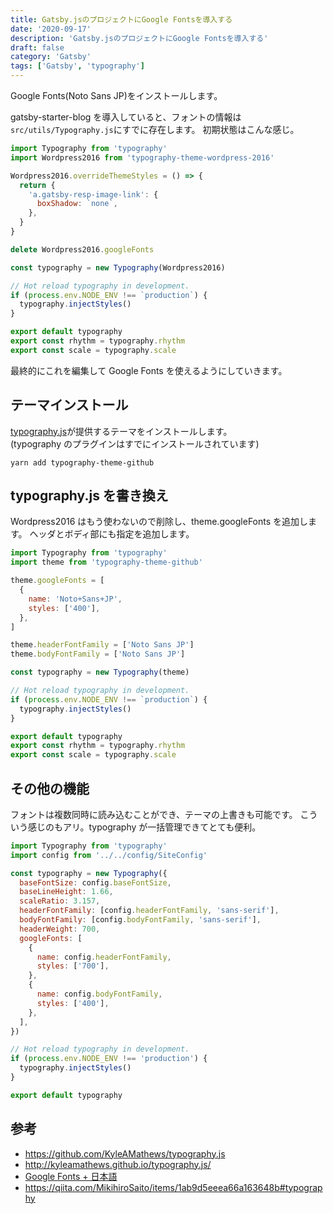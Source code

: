 ```yaml
---
title: Gatsby.jsのプロジェクトにGoogle Fontsを導入する
date: '2020-09-17'
description: 'Gatsby.jsのプロジェクトにGoogle Fontsを導入する'
draft: false
category: 'Gatsby'
tags: ['Gatsby', 'typography']
---
```


Google Fonts(Noto Sans JP)をインストールします。

gatsby-starter-blog を導入していると、フォントの情報は`src/utils/Typography.js`にすでに存在します。
初期状態はこんな感じ。

```javascript:title=src/utils/Typography.js
import Typography from 'typography'
import Wordpress2016 from 'typography-theme-wordpress-2016'

Wordpress2016.overrideThemeStyles = () => {
  return {
    'a.gatsby-resp-image-link': {
      boxShadow: `none`,
    },
  }
}

delete Wordpress2016.googleFonts

const typography = new Typography(Wordpress2016)

// Hot reload typography in development.
if (process.env.NODE_ENV !== `production`) {
  typography.injectStyles()
}

export default typography
export const rhythm = typography.rhythm
export const scale = typography.scale
```

最終的にこれを編集して Google Fonts を使えるようにしていきます。

## テーマインストール

[typography.js](http://kyleamathews.github.io/typography.js/)が提供するテーマをインストールします。  
(typography のプラグインはすでにインストールされています)

```console
yarn add typography-theme-github
```

## typography.js を書き換え

Wordpress2016 はもう使わないので削除し、theme.googleFonts を追加します。
ヘッダとボディ部にも指定を追加します。

```javascript:title=src/utils/typography.js
import Typography from 'typography'
import theme from 'typography-theme-github'

theme.googleFonts = [
  {
    name: 'Noto+Sans+JP',
    styles: ['400'],
  },
]

theme.headerFontFamily = ['Noto Sans JP']
theme.bodyFontFamily = ['Noto Sans JP']

const typography = new Typography(theme)

// Hot reload typography in development.
if (process.env.NODE_ENV !== `production`) {
  typography.injectStyles()
}

export default typography
export const rhythm = typography.rhythm
export const scale = typography.scale
```

## その他の機能

フォントは複数同時に読み込むことができ、テーマの上書きも可能です。
こういう感じのもアリ。typography が一括管理できてとても便利。

```javascript:title=src/utils/typography.js
import Typography from 'typography'
import config from '../../config/SiteConfig'

const typography = new Typography({
  baseFontSize: config.baseFontSize,
  baseLineHeight: 1.66,
  scaleRatio: 3.157,
  headerFontFamily: [config.headerFontFamily, 'sans-serif'],
  bodyFontFamily: [config.bodyFontFamily, 'sans-serif'],
  headerWeight: 700,
  googleFonts: [
    {
      name: config.headerFontFamily,
      styles: ['700'],
    },
    {
      name: config.bodyFontFamily,
      styles: ['400'],
    },
  ],
})

// Hot reload typography in development.
if (process.env.NODE_ENV !== 'production') {
  typography.injectStyles()
}

export default typography
```

## 参考

- https://github.com/KyleAMathews/typography.js
- http://kyleamathews.github.io/typography.js/
- [Google Fonts + 日本語](https://googlefonts.github.io/japanese/)
- https://qiita.com/MikihiroSaito/items/1ab9d5eeea66a163648b#typography
